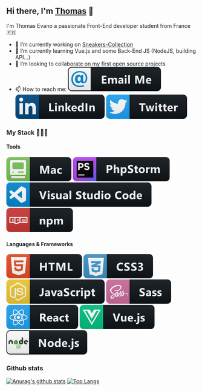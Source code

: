 ## Hi there, I'm [Thomas](https://thomasevano.fr) 👋

I'm Thomas Evano a passionate Front-End developer student from France :fr:

- 🔭 I’m currently working on [Sneakers-Collection](https://github.com/Thomasevano/sneakers-collection)
- 🌱 I’m currently learning Vue.js and some Back-End JS (NodeJS, building API...)
- 👯 I’m looking to collaborate on my first open source projects
- 📫 How to reach me: [![email Logo](./assets/email_me.svg)](mailto:thomas-evano@hotmail.fr)
  [![Linkedin logo](./assets/linkedin.svg)](https://www.linkedin.com/in/thomasevano/)
  [![Twitter logo](./assets/twitter.svg)](https://www.linkedin.com/in/thomasevano/)

### My Stack 👨🏻‍💻

#### Tools

![mac logo](./assets/mac.svg) ![phpstorm logo](./assets/phpstorm.svg) ![vscode logo](./assets/vscode.svg)
![npm logo](./assets/npm.svg)

#### Languages & Frameworks

![html logo](./assets/html.svg) ![css logo](./assets/css.svg) ![js logo](./assets/js.svg) ![sass logo](./assets/sass.svg)
![react logo](./assets/react.svg) ![vue logo](./assets/vue.svg) ![nodejs logo](./assets/nodejs.svg)

### Github stats

[![Anurag's github stats](https://github-readme-stats.vercel.app/api?username=Thomasevano&show_icons=true&theme=onedark)](https://github.com/anuraghazra/github-readme-stats) [![Top Langs](https://github-readme-stats.vercel.app/api/top-langs/?username=Thomasevano&layout=compact&theme=onedark)](https://github.com/anuraghazra/github-readme-stats)

  <!--
  **Thomasevano/Thomasevano** is a ✨ _special_ ✨ repository because its `README.md` (this file) appears on your GitHub profile.

Here are some ideas to get you started:

- 🔭 I’m currently working on ...
- 🌱 I’m currently learning ...
- 👯 I’m looking to collaborate on ...
- 🤔 I’m looking for help with ...
- 💬 Ask me about ...
- 📫 How to reach me: ...
- 😄 Pronouns: ...
- ⚡ Fun fact: ...
  -->
